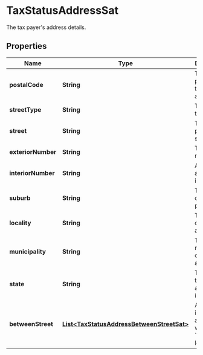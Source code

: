 

# TaxStatusAddressSat

The tax payer's address details.

## Properties

| Name | Type | Description | Notes |
|------------ | ------------- | ------------- | -------------|
|**postalCode** | **String** | The postcode of the address.  |  |
|**streetType** | **String** | The &#x60;street&#x60; type. |  [optional] |
|**street** | **String** | The tax payers street. |  [optional] |
|**exteriorNumber** | **String** | The street number. |  [optional] |
|**interiorNumber** | **String** | Additional address information. |  [optional] |
|**suburb** | **String** | The suburb of the tax payer.  |  [optional] |
|**locality** | **String** | The locality of the address.  |  [optional] |
|**municipality** | **String** | The municipality of the address. |  [optional] |
|**state** | **String** | The state that the address is in. |  [optional] |
|**betweenStreet** | [**List&lt;TaxStatusAddressBetweenStreetSat&gt;**](TaxStatusAddressBetweenStreetSat.md) | Additional information about where the &#x60;street&#x60; is located.  |  [optional] |



